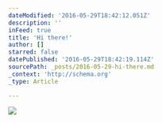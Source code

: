 ```yaml
---
dateModified: '2016-05-29T18:42:12.051Z'
description: ''
inFeed: true
title: 'Hi there!'
author: []
starred: false
datePublished: '2016-05-29T18:42:19.114Z'
sourcePath: _posts/2016-05-29-hi-there.md
_context: 'http://schema.org'
_type: Article

---
```

![](https://the-grid-user-content.s3-us-west-2.amazonaws.com/ba24ca3d-d3dc-46c5-920e-7a571f3f546e.jpg)